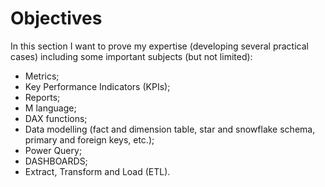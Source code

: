 # Objectives
In this section I want to prove my expertise (developing several practical cases) including some important subjects (but not limited):
- Metrics;
- Key Performance Indicators (KPIs);
- Reports;
- M language;
- DAX functions;
- Data modelling (fact and dimension table, star and snowflake schema, primary and foreign keys, etc.);
- Power Query;
- DASHBOARDS;
- Extract, Transform and Load (ETL).
